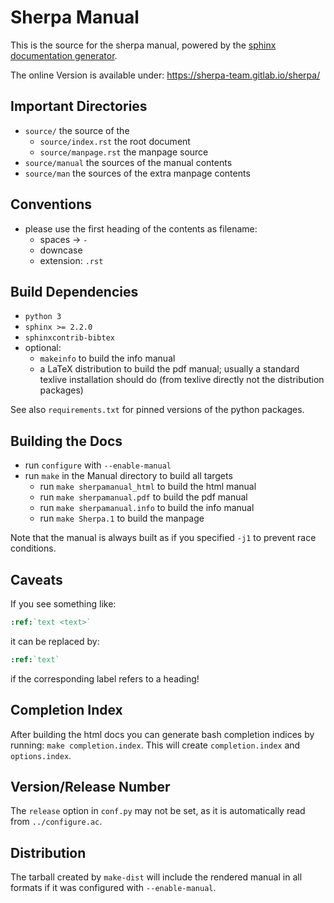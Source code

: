 <!-- If you have questions or requests ask Valentin Boettcher <hiro@protagon.space> (Gitlab: vale9811) -->

# Sherpa Manual
This is the source for the sherpa manual, powered by the [sphinx
documentation generator](http://www.sphinx-doc.org/en/).

The online Version is available under: https://sherpa-team.gitlab.io/sherpa/

## Important Directories
 - `source/` the source of the
   - `source/index.rst` the root document
   - `source/manpage.rst` the manpage source
 - `source/manual` the sources of the manual contents
 - `source/man` the sources of the extra manpage contents

## Conventions
 - please use the first heading of the contents as filename:
   - spaces -> `-`
   - downcase
   - extension: `.rst`

## Build Dependencies
 - `python 3`
 - `sphinx >= 2.2.0`
 - `sphinxcontrib-bibtex`
 - optional:
   - `makeinfo` to build the info manual
   - a LaTeX distribution to build the pdf manual; usually a standard
     texlive installation should do (from texlive directly not the
     distribution packages)

See also `requirements.txt` for pinned versions of the python packages.


## Building the Docs
 - run `configure` with `--enable-manual`
 - run `make` in the Manual directory to build all targets
   - run `make sherpamanual_html` to build the html manual
   - run `make sherpamanual.pdf` to build the pdf manual
   - run `make sherpamanual.info` to build the info manual
   - run `make Sherpa.1` to build the manpage

Note that the manual is always built as if you specified `-j1` to
prevent race conditions.

## Caveats
If you see something like:
```rst
:ref:`text <text>`
```
it can be replaced by:
```rst
:ref:`text`
```
if the corresponding label refers to a heading!

## Completion Index
After building the html docs you can generate bash completion indices
by running: `make completion.index`.
This will create `completion.index` and `options.index`.

## Version/Release Number
The `release` option in `conf.py` may not be set, as it is automatically read from `../configure.ac`.

## Distribution
The tarball created by `make-dist` will include the rendered manual in
all formats if it was configured with `--enable-manual`.

